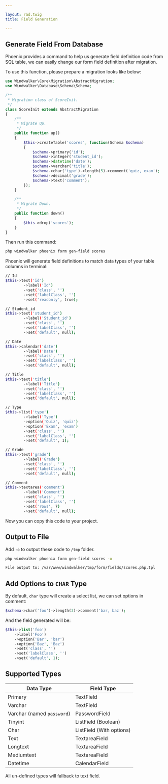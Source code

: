 ```yaml
---

layout: rad.twig
title: Field Generation

---
```


## Generate Field From Database

Phoenix provides a command to help us generate field definition code from SQL table, we can easily change our form
field definition after migration.

To use this function, please prepare a migration looks like below:

``` php
use Windwalker\Core\Migration\AbstractMigration;
use Windwalker\Database\Schema\Schema;

/**
 * Migration class of ScoreInit.
 */
class ScoreInit extends AbstractMigration
{
	/**
	 * Migrate Up.
	 */
	public function up()
	{
		$this->createTable('scores', function(Schema $schema)
		{
			$schema->primary('id');
			$schema->integer('student_id');
			$schema->datetime('date');
			$schema->varchar('title');
			$schema->char('type')->length(5)->comment('quiz, exam');
			$schema->decimal('grade');
			$schema->text('comment');
		});
	}

	/**
	 * Migrate Down.
	 */
	public function down()
	{
		$this->drop('scores');
	}
}
```

Then run this command:

``` bash
php windwalker phoenix form gen-field scores
```

Phoenix will generate field definitions to match data types of your table columns in terminal:

``` bash
// Id
$this->text('id')
        ->label('Id')
        ->set('class', '')
        ->set('labelClass', '')
        ->set('readonly', true);

// Student_id
$this->text('student_id')
        ->label('Student_id')
        ->set('class', '')
        ->set('labelClass', '')
        ->set('default', null);

// Date
$this->calendar('date')
        ->label('Date')
        ->set('class', '')
        ->set('labelClass', '')
        ->set('default', null);

// Title
$this->text('title')
        ->label('Title')
        ->set('class', '')
        ->set('labelClass', '')
        ->set('default', null);

// Type
$this->list('type')
        ->label('Type')
        ->option('Quiz', 'quiz')
        ->option('Exam', 'exam')
        ->set('class', '')
        ->set('labelClass', '')
        ->set('default', 1);

// Grade
$this->text('grade')
        ->label('Grade')
        ->set('class', '')
        ->set('labelClass', '')
        ->set('default', null);

// Comment
$this->textarea('comment')
        ->label('Comment')
        ->set('class', '')
        ->set('labelClass', '')
        ->set('rows', 7)
        ->set('default', null);

```

Now you can copy this code to your project.

## Output to File

Add `-o` to output these code to `/tmp` folder.

``` bash
php windwalker phoenix form gen-field scores -o

File output to: /var/www/windwalker/tmp/form/fields/scores.php.tpl
```

## Add Options to `CHAR` Type

By default, `char` type will create a select list, we can set options in comment:

``` php
$schema->char('foo')->length(3)->comment('bar, baz');
```

And the field generated will be:

``` php
$this->list('foo')
    ->label('Foo')
    ->option('Bar', 'bar')
    ->option('Baz', 'Baz')
    ->set('class', '')
    ->set('labelClass', '')
    ->set('default', 1);
```

## Supported Types

| Data Type | Field Type |
| --------- | ---------- |
| Primary | TextField |
| Varchar | TextField |
| Varchar (named `password`) | PasswordField |
| Tinyint | ListField (Boolean) |
| Char | ListField (With options) |
| Text | TextareaField |
| Longtext | TextareaField |
| Mediumtext | TextareaField |
| Datetime | CalendarField |

All un-defined types will fallback to text field.
